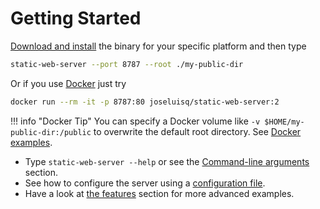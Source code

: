 # Getting Started

[Download and install](./download-and-install.md) the binary for your specific platform and then type

```sh
static-web-server --port 8787 --root ./my-public-dir
```

Or if you use [Docker](https://www.docker.com/) just try

```sh
docker run --rm -it -p 8787:80 joseluisq/static-web-server:2
```

!!! info "Docker Tip"
    You can specify a Docker volume like `-v $HOME/my-public-dir:/public` to overwrite the default root directory. See [Docker examples](features/docker.md).

- Type `static-web-server --help` or see the [Command-line arguments](./configuration/command-line-arguments.md) section.
- See how to configure the server using a [configuration file](configuration/config-file.md).
- Have a look at [the features](./features/http1.md) section for more advanced examples.
